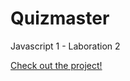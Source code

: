 # Quizmaster
Javascript 1 - Laboration 2


<a href="http://christiantm.se/Quizmaster/">Check out the project!</a>
